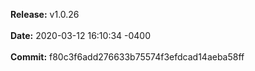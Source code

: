 **Release:** 
v1.0.26
<br><br>**Date:** 
2020-03-12 16:10:34 -0400
<br><br>**Commit:** 
f80c3f6add276633b75574f3efdcad14aeba58ff
